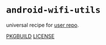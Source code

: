 # `android-wifi-utils`

universal recipe for [user repo](../themartiancompany/ur).

[PKGBUILD](PKGBUILD)
[LICENSE](COPYING)
